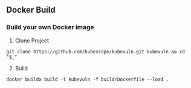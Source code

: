 ## Docker Build

### Build your own Docker image

1. Clone Project
```
git clone https://github.com/kubescape/kubevuln.git kubevuln && cd "$_"
```

2. Build
```
docker buildx build -t kubevuln -f build/Dockerfile --load .
```
